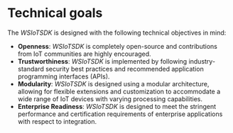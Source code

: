 # Technical goals

The _WSIoTSDK_ is designed with the following technical objectives in mind:

* **Openness**: _WSIoTSDK_ is completely open-source and contributions from IoT communities are highly encouraged.
* **Trustworthiness**: _WSIoTSDK_ is implemented by following industry-standard security best practices and recommended application programming interfaces (APIs).
* **Modularity**: _WSIoTSDK_ is designed using a modular architecture, allowing for flexible extensions and customization to accommodate a wide range of IoT devices with varying processing capabilities.
* **Enterprise Readiness**: _WSIoTSDK_ is designed to meet the stringent performance and certification requirements of enterprise applications with respect to integration.
